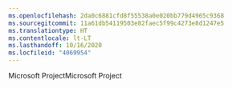 ```yaml
---
ms.openlocfilehash: 2da0c6881cfd8f55538a0e020bb779d4965c9368
ms.sourcegitcommit: 11a61db54119503e82faec5f99c4273e8d1247e5
ms.translationtype: HT
ms.contentlocale: lt-LT
ms.lasthandoff: 10/16/2020
ms.locfileid: "4069954"
---
```

<span data-ttu-id="fc24a-101">Microsoft Project</span><span class="sxs-lookup"><span data-stu-id="fc24a-101">Microsoft Project</span></span>
